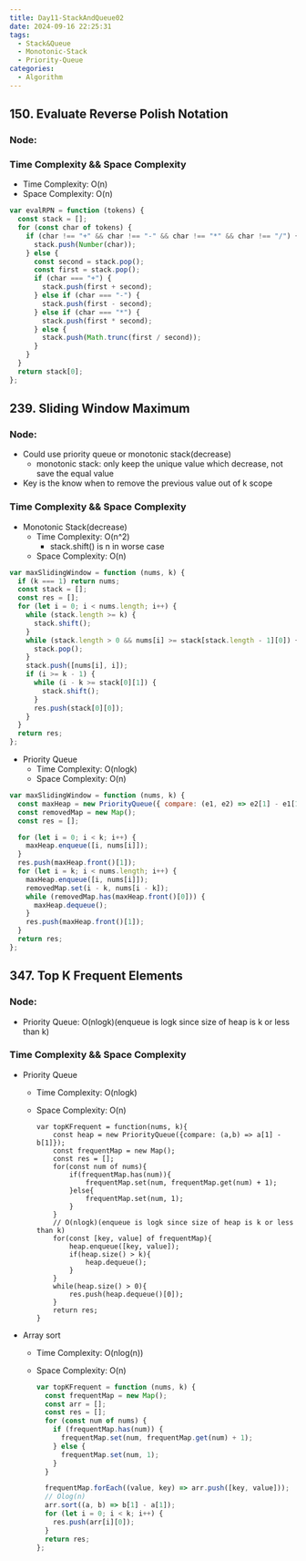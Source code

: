 ```yaml
---
title: Day11-StackAndQueue02
date: 2024-09-16 22:25:31
tags:
  - Stack&Queue
  - Monotonic-Stack
  - Priority-Queue
categories:
  - Algorithm
---
```


## 150. Evaluate Reverse Polish Notation

### Node:

### Time Complexity && Space Complexity

- Time Complexity: O(n)
- Space Complexity: O(n)

```js
var evalRPN = function (tokens) {
  const stack = [];
  for (const char of tokens) {
    if (char !== "+" && char !== "-" && char !== "*" && char !== "/") {
      stack.push(Number(char));
    } else {
      const second = stack.pop();
      const first = stack.pop();
      if (char === "+") {
        stack.push(first + second);
      } else if (char === "-") {
        stack.push(first - second);
      } else if (char === "*") {
        stack.push(first * second);
      } else {
        stack.push(Math.trunc(first / second));
      }
    }
  }
  return stack[0];
};
```

## 239. Sliding Window Maximum

### Node:

- Could use priority queue or monotonic stack(decrease)
  - monotonic stack: only keep the unique value which decrease, not save the equal value
- Key is the know when to remove the previous value out of k scope

### Time Complexity && Space Complexity

- Monotonic Stack(decrease)
  - Time Complexity: O(n^2)
    - stack.shift() is n in worse case
  - Space Complexity: O(n)

```js
var maxSlidingWindow = function (nums, k) {
  if (k === 1) return nums;
  const stack = [];
  const res = [];
  for (let i = 0; i < nums.length; i++) {
    while (stack.length >= k) {
      stack.shift();
    }
    while (stack.length > 0 && nums[i] >= stack[stack.length - 1][0]) {
      stack.pop();
    }
    stack.push([nums[i], i]);
    if (i >= k - 1) {
      while (i - k >= stack[0][1]) {
        stack.shift();
      }
      res.push(stack[0][0]);
    }
  }
  return res;
};
```

- Priority Queue
  - Time Complexity: O(nlogk)
  - Space Complexity: O(n)

```js
var maxSlidingWindow = function (nums, k) {
  const maxHeap = new PriorityQueue({ compare: (e1, e2) => e2[1] - e1[1] });
  const removedMap = new Map();
  const res = [];

  for (let i = 0; i < k; i++) {
    maxHeap.enqueue([i, nums[i]]);
  }
  res.push(maxHeap.front()[1]);
  for (let i = k; i < nums.length; i++) {
    maxHeap.enqueue([i, nums[i]]);
    removedMap.set(i - k, nums[i - k]);
    while (removedMap.has(maxHeap.front()[0])) {
      maxHeap.dequeue();
    }
    res.push(maxHeap.front()[1]);
  }
  return res;
};
```

## 347. Top K Frequent Elements

### Node:

- Priority Queue: O(nlogk)(enqueue is logk since size of heap is k or less than k)

### Time Complexity && Space Complexity

- Priority Queue

  - Time Complexity: O(nlogk)
  - Space Complexity: O(n)

    ```
    var topKFrequent = function(nums, k){
        const heap = new PriorityQueue({compare: (a,b) => a[1] - b[1]});
        const frequentMap = new Map();
        const res = [];
        for(const num of nums){
            if(frequentMap.has(num)){
                frequentMap.set(num, frequentMap.get(num) + 1);
            }else{
                frequentMap.set(num, 1);
            }
        }
        // O(nlogk)(enqueue is logk since size of heap is k or less than k)
        for(const [key, value] of frequentMap){
            heap.enqueue([key, value]);
            if(heap.size() > k){
                heap.dequeue();
            }
        }
        while(heap.size() > 0){
            res.push(heap.dequeue()[0]);
        }
        return res;
    }
    ```

- Array sort

  - Time Complexity: O(nlog(n))
  - Space Complexity: O(n)

    ```js
    var topKFrequent = function (nums, k) {
      const frequentMap = new Map();
      const arr = [];
      const res = [];
      for (const num of nums) {
        if (frequentMap.has(num)) {
          frequentMap.set(num, frequentMap.get(num) + 1);
        } else {
          frequentMap.set(num, 1);
        }
      }

      frequentMap.forEach((value, key) => arr.push([key, value]));
      // Olog(n)
      arr.sort((a, b) => b[1] - a[1]);
      for (let i = 0; i < k; i++) {
        res.push(arr[i][0]);
      }
      return res;
    };
    ```
